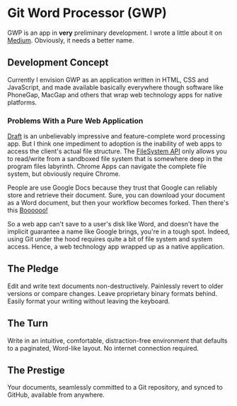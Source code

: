 # Git Word Processor (GWP)
GWP is an app in **very** preliminary development. I wrote a little about it on [Medium](https://medium.com/p/434abffc751f). Obviously, it needs a better name.

## Development Concept
Currently I envision GWP as an application written in HTML, CSS and JavaScript, and made available basically everywhere though software like PhoneGap, MacGap and others that wrap web technology apps for native platforms.

### Problems With a Pure Web Application
[Draft](https://draftin.com/) is an unbelievably impressive and feature-complete word processing app. But I think one impediment to adoption is the inability of web apps to access the client's actual file structure. The [FileSystem API](http://www.html5rocks.com/en/tutorials/file/filesystem/) only allows you to read/write from a sandboxed file system that is somewhere deep in the program files labyrinth. Chrome Apps can navigate the complete file system, but obviously require Chrome.

People are use Google Docs because they trust that Google can reliably store and retrieve their document. Sure, you can download your document as a Word document, but then your workflow becomes forked. Then there's this [Boooooo!](https://raw.github.com/git-word-processor/git-word-processor.github.io/master/img/app-unreachable.png)

So a web app can't save to a user's disk like Word, and doesn't have the implicit guarantee a name like Google brings, you're in a tough spot. Indeed, using Git under the hood requires quite a bit of file system and system access. Hence, a web technology app wrapped up as a native application.

## The Pledge
Edit and write text documents non-destructively. Painlessly revert to older versions or compare changes. Leave proprietary binary formats behind. Easily format your writing without leaving the keyboard. 

## The Turn
Write in an intuitive, comfortable, distraction-free environment that defaults to a paginated, Word-like layout. No internet connection required.

## The Prestige
Your documents, seamlessly committed to a Git repository, and synced to GitHub, available from anywhere.
